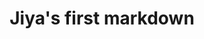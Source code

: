 ---
toc: true
layout: post
description: jiya's first markdown. A minimal example of using markdown with fastpages.
categories: [markdown, Week 0]
title: Jiya's first markdown
---